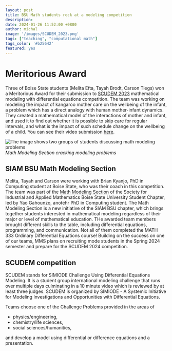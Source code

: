 ```yaml
---
layout: post
title: BSU Math students rock at a modeling competition
description:
date: 2024-01-26 11:52:00 +0800
author: michal
image: '/images/SCUDEM_2023.png'
tags: ["teaching", "computational math"]
tags_color: '#b25642'
featured: yes
---
```


# Meritorious Award

Three of Boise State students (Melita Efta, Tayah Brodt, Carson Tiegs) won a Meritorious Award for their submission to [SCUDEM 2023](https://qubeshub.org/community/groups/scudem) mathematical modeling with differential equations competition. The team was working on modeling the impact of kangaroo mother care on the wellbeing of the infant, a problem which has a direct analogy with human mother-infant dynamics. They created a mathematical model of the interactions of mother and infant, and used it to find out whether it is possible to skip care for regular intervals, and what is the impact of such schedule change on the wellbeing of a child. You can see their video submission [here](https://youtu.be/fArSWldONAU).

![The image shows two groups of students discussing math modeling problems](/images/SCUDEM_team2.png)
*Math Modeling Section cracking modeling problems*



## SIAM BSU Math Modeling Section
Melita, Tayah and Carson were working with Brian Kyanjo, PhD in Computing student at Boise State, who was their coach in this competition. The team was part of the [Math Modeling Section](https://www.boisestate.edu/math/siam-mms/) of the Society for Industrial and Applied Mathematics Boise State University Student Chapter, led by Yao Gahounzo, anotehr PhD in Computing student. The Math Modeling Section is a new initiative of the SIAM BSU chapter, which brings together students interested in mathematical modeling regardless of their major or level of mathematical education. THe awarded team members brought different skills to the table, including differential equations, programming, and communication. Not all of them completed the MATH 333 Ordinary Differential Equations course! Building on the success on one of our teams, MMS plans on recruiting mode students in the Spring 2024 semester and prepare for the SCUDEM 2024 competition.

## SCUDEM competition

SCUDEM stands for SIMIODE Challenge Using Differential Equations Modeling. It is a student group international modeling challenge that runs over multiple days culminating in a 10 minute video which is reviewed by at least three judges. SCUDEM is organized by SIMIODE - A Systemic Initiative for Modeling Investigations and Opportunities with Differential Equations.

Teams choose one of the Challenge Problems provided in the areas of
* physics/engineering,
* chemistry/life sciences,
* social sciences/humanities,

and develop a model using differential or difference equations and a presentation.




